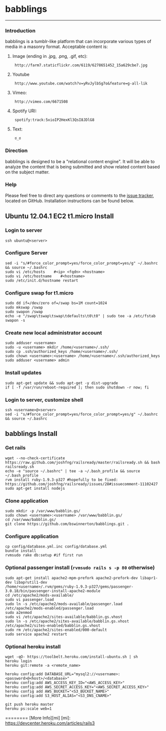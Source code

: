 # babblings
---------

### Introduction ###

babblings is a tumblr-like platform that can incorporate various types of media in a masonry format. Acceptable content is:

1. Image (ending in .jpg, .png, .gif, etc):

        http://farm7.staticflickr.com/6119/6278651452_15a629cbe7.jpg

2. Youtube

        http://www.youtube.com/watch?v=yRvJylbSg7o&feature=g-all-lik

3. Vimeo:

        http://vimeo.com/6671508

4. Spotify URI:

        spotify:track:5xioIP2HexKl3QsI8JDlG8

5. Text:

        ಠ_ಠ

### Direction ###

babblings is designed to be a "relational content engine". It will be able to analyze the content that is being submitted and show related content based on the subject matter.

### Help ###

Please feel free to direct any questions or comments to the [issue tracker], located on GitHub. Installation instructions can be found below.

  [issue tracker]: https://github.com/bswinnerton/babblings/issues


Ubuntu 12.04.1 EC2 t1.micro Install
--------

### Login to server ###
    ssh ubuntu@<server>

### Configure Server ###
    sed -i "s/#force_color_prompt=yes/force_color_prompt=yes/g" ~/.bashrc && source ~/.bashrc
    sudo vi /etc/hosts    #<ip> <fqdn> <hostname>
    sudo vi /etc/hostname    #<hostname>
    sudo /etc/init.d/hostname restart

### Configure swap for t1.micro ###
    sudo dd if=/dev/zero of=/swap bs=1M count=1024
    sudo mkswap /swap
    sudo swapon /swap
    echo -e "/swap\tswap\tswap\tdefaults\t0\t0" | sudo tee -a /etc/fstab
    swapon -s

### Create new local administrator account ###
    sudo adduser <username>
    sudo -u <username> mkdir /home/<username>/.ssh/
    sudo cp .ssh/authorized_keys /home/<username>/.ssh/
    sudo chown <username>:<username> /home/<username>/.ssh/authorized_keys
    sudo adduser <username> admin

### Install updates ###
    sudo apt-get update && sudo apt-get -y dist-upgrade
    if [ -f /var/run/reboot-required ]; then sudo shutdown -r now; fi

### Login to server, customize shell ###
    ssh <username>@<server>
    sed -i "s/#force_color_prompt=yes/force_color_prompt=yes/g" ~/.bashrc && source ~/.bashrc



babblings Install
--------

### Get rails ###
    wget --no-check-certificate https://raw.github.com/joshfng/railsready/master/railsready.sh && bash railsready.sh
    echo -e "source ~/.bashrc" | tee -a ~/.bash_profile && source ~/.bash_profile
    rvm install ruby-1.9.3-p327 #hopefully to be fixed: https://github.com/joshfng/railsready/issues/28#issuecomment-11102427
    sudo apt-get install nodejs

### Clone application ###
    sudo mkdir -p /var/www/babblin.gs/
    sudo chown <username>:<username> /var/www/babblin.gs/
    cd /var/www/babblin.gs/
    git clone https://github.com/bswinnerton/babblings.git .

### Configure application ###
    cp config/database.yml.inc config/database.yml
    bundle install
    rvmsudo rake db:setup #if first run

### Optional passenger install (`rvmsudo rails s -p 80` otherwise) ###
    sudo apt-get install apache2-mpm-prefork apache2-prefork-dev libapr1-dev libaprutil1-dev
    /home/<username>/.rvm/gems/ruby-1.9.3-p327/gems/passenger-3.0.18/bin/passenger-install-apache2-module
    cd /etc/apache2/mods-available/
    sudo vi passenger.load
    sudo ln -s /etc/apache2/mods-available/passenger.load /etc/apache2/mods-enabled/passenger.load
    sudo a2enmod
    sudo vi /etc/apache2/sites-available/babblin.gs.vhost
    sudo ln -s /etc/apache2/sites-available/babblin.gs.vhost /etc/apache2/sites-enabled/babblin.gs.vhost
    sudo rm /etc/apache2/sites-enabled/000-default
    sudo service apache2 restart

### Optional heroku install ###
    wget -qO- https://toolbelt.heroku.com/install-ubuntu.sh | sh
    heroku login
    heroku git:remote -a <remote_name>

    heroku config:add DATABASE_URL="mysql2://<username>:<password>@<host>/<database>"
    heroku config:add AWS_ACCESS_KEY_ID="<AWS_ACCESS_KEY>"
    heroku config:add AWS_SECRET_ACCESS_KEY="<AWS_SECRET_ACCESS_KEY>"
    heroku config add AWS_BUCKET="<S3_BUCKET_NAME>"
    heroku config:add S3_HOST_ALIAS="<S3_DNS_CNAME>"

    git push heroku master
    heroku ps:scale web=1

========
[More Info][mi]
[mi]: https://devcenter.heroku.com/articles/rails3
